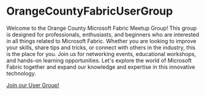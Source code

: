 # OrangeCountyFabricUserGroup

Welcome to the Orange County Microsoft Fabric Meetup Group! This group is designed for professionals, enthusiasts, and beginners who are interested in all things related to Microsoft Fabric. Whether you are looking to improve your skills, share tips and tricks, or connect with others in the industry, this is the place for you. Join us for networking events, educational workshops, and hands-on learning opportunities. Let's explore the world of Microsoft Fabric together and expand our knowledge and expertise in this innovative technology.

[Join our User Group!](https://www.meetup.com/orange-county-microsoft-fabric-project-meetup-group/)
